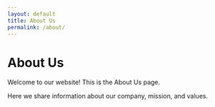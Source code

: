 ```yaml
---
layout: default
title: About Us
permalink: /about/
---
```


# About Us

Welcome to our website! This is the About Us page.

Here we share information about our company, mission, and values.
